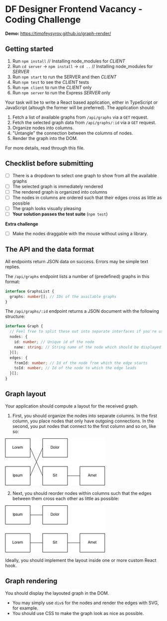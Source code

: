 # DF Designer Frontend Vacancy - Coding Challenge

**Demo:** https://timofeysyrov.github.io/graph-render/

## Getting started

1.  Run `npm install` // Installing node_modules for <em>CLIENT</em>
2.  Run `cd server` -> `npm install` -> `cd ..` // Installing node_modules for <em>SERVER</em>
3.  Run `npm start` to run the SERVER and then <em>CLIENT</em>
4.  Run `npm test` to see the <em>CLIENT</em> tests
5.  Run `npm client` to run the <em>CLIENT</em> only
6.  Run `npm server` to run the Express <em>SERVER</em> only

Your task will be to write a React based application, either in TypeScript or JavaScript (altough the former will be preferred). The application should:

1. Fetch a list of available graphs from `/api/graphs` via a `GET` request.
2. Fetch the selected graph data from `/api/graphs/:id` via a `GET` request.
3. Organize nodes into columns.
4. "Untangle" the connection between the columns of nodes.
5. Render the graph into the DOM.

For more details, read through this file.

## Checklist before submitting

- [ ] There is a dropdown to select one graph to show from all the available graphs
- [ ] The selected graph is immediately rendered
- [ ] The rendered graph is organized into columns
- [ ] The nodes in columns are ordered such that their edges cross as little as possible
- [ ] The graph looks visually pleasing
- [ ] **Your solution passes the test suite** (`npm test`)

**Extra challenge**

- [ ] Make the nodes draggable with the mouse without using a library.

## The API and the data format

All endpoints return JSON data on success. Errors may be simple text replies.

The `/api/graphs` endpoint lists a number of (predefined) graphs in this format:

```typescript
interface GraphsList {
  graphs: number[]; // IDs of the available graphs
}
```

The `/api/graphs/:id` endpoint returns a JSON document with the following structure:

```typescript
interface Graph {
  // Feel free to split these out into separate interfaces if you're using TS
  nodes: {
    id: number; // Unique id of the node
    name: string; // String name of the node which should be displayed
  }[];
  edges: {
    fromId: number; // Id of the node from which the edge starts
    toId: number; // Id of the node to which the edge leads
  }[];
}
```

## Graph layout

Your application should compute a layout for the received graph.

1.  First, you should organize the nodes into separate columns. In the first column, you place nodes that only have outgoing connections. In the second, you put nodes that connect to the first column and so on, like so:

![Graph columns](graph-columns.png)

2.  Next, you should reorder nodes within columns such that the edges between them cross each other as little as possible:

![Graph untangled](graph-untangled.png)

Ideally, you should implement the layout inside one or more custom React hook.

## Graph rendering

You should display the layouted graph in the DOM.

- You may simply use `div`s for the nodes and render the edges with SVG, for example.
- You should use CSS to make the graph look as nice as possible.
